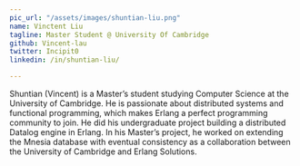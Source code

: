 ```yaml
---
pic_url: "/assets/images/shuntian-liu.png"
name: Vinctent Liu
tagline: Master Student @ University Of Cambridge
github: Vincent-lau
twitter: Incipit0
linkedin: /in/shuntian-liu/

---
```

Shuntian (Vincent) is a Master’s student studying Computer Science at the University of Cambridge. He is passionate about distributed systems and functional programming, which makes Erlang a perfect programming community to join. He did his undergraduate project building a distributed Datalog engine in Erlang. In his Master’s project, he worked on extending the Mnesia database with eventual consistency as a collaboration between the University of Cambridge and Erlang Solutions.